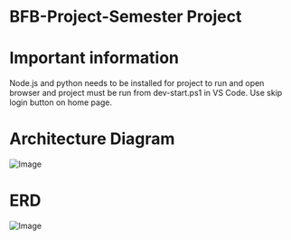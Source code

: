 # BFB-Project-Semester Project
# Important information
 Node.js and python needs to be installed for project to run and open browser and project must be run from dev-start.ps1 in VS Code. Use skip login button on home page.
# Architecture Diagram
![Image](https://github.com/user-attachments/assets/d289abc7-6a48-486d-ab00-2c97f76551ba)
# ERD
![Image](https://github.com/user-attachments/assets/60f30ecb-ddce-4ca2-8dc5-b633244d0aca)

